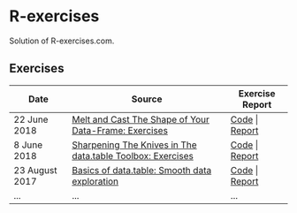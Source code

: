 # R-exercises
Solution of R-exercises.com.

## Exercises
| Date           | Source                                                       | Exercise Report                                              |
| -------------- | ------------------------------------------------------------ | ------------------------------------------------------------ |
| 22 June 2018   | [Melt and Cast The Shape of Your Data-Frame: Exercises](https://www.r-exercises.com/2018/06/22/melt-and-cast-the-shape-of-your-data-frame-exercises/) | [Code](https://github.com/swsoyee/r-exercises/blob/master/Melt%20and%20Cast%20The%20Shape%20of%20Your%20Data-Frame%20Exercises.Rmd) \| [Report](https://github.com/swsoyee/r-exercises/blob/master/Melt_and_Cast_The_Shape_of_Your_Data-Frame_Exercises.md) |
| 8 June 2018    | [Sharpening The Knives in The data.table Toolbox: Exercises](https://www.r-exercises.com/2018/06/08/sharpening-the-knives-in-the-data-table-toolbox-exercises/) | [Code](https://github.com/swsoyee/r-exercises/blob/master/Sharpening%20The%20Knives%20in%20The%20data.table%20Toolbox%20Exercises.Rmd) \| [Report](https://github.com/swsoyee/r-exercises/blob/master/Sharpening_The_Knives_in_The_data.table_Toolbox_Exercises.md) |
| 23 August 2017 | [Basics of data.table: Smooth data exploration](https://www.r-exercises.com/2017/08/23/basics-of-data-table-smooth-data-exploration/) | [Code](https://github.com/swsoyee/r-exercises/blob/master/Basics%20of%20data.table%20Smooth%20data%20exploration.Rmd) \| [Report](https://github.com/swsoyee/r-exercises/blob/master/Basics_of_data.table_Smooth_data_exploration.md) |
| ...            | ...                                                          | ...                                                          |

